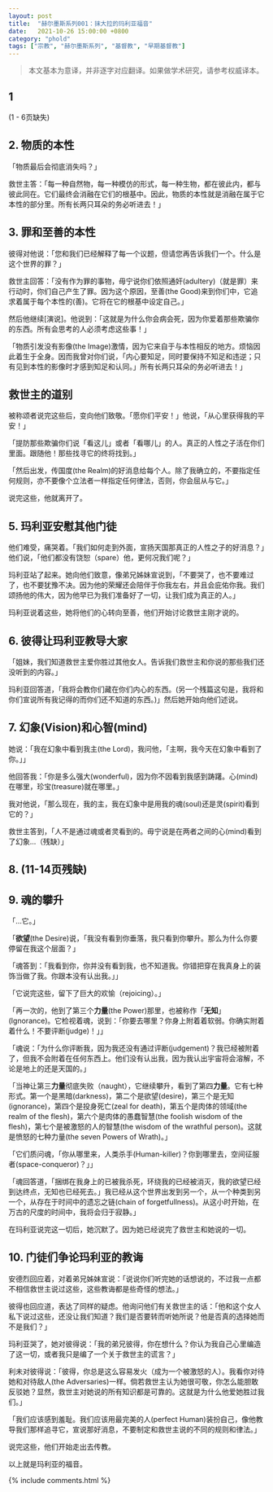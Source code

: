 ```yaml
---
layout: post
title:  "赫尔墨斯系列001：抹大拉的玛利亚福音"
date:   2021-10-26 15:00:00 +0800
category: "phold"
tags: ["宗教", "赫尔墨斯系列", "基督教", "早期基督教"]
---
```


> 本文基本为意译，并非逐字对应翻译。如果做学术研究，请参考权威译本。

## 1

(1 - 6页缺失)

## 2. 物质的本性

「物质最后会彻底消失吗？」

救世主答：「每一种自然物，每一种模仿的形式，每一种生物，都在彼此内，都与彼此同在。它们最终会消融在它们的根基中。因此，物质的本性就是消融在属于它本性的部分里。所有长两只耳朵的务必听进去！」

## 3. 罪和至善的本性

彼得对他说：「您和我们已经解释了每一个议题，但请您再告诉我们一个。什么是这个世界的罪？」

救世主回答：「没有作为罪的事物，毋宁说你们依照通奸(adultery)（就是罪）来行动时，你们自己产生了罪。因为这个原因，至善(the Good)来到你们中，它追求着属于每个本性的(善)。它将在它的根基中设定自己。」

然后他继续[演说]。他说到：「这就是为什么你会病会死，因为你爱着那些欺骗你的东西。所有会思考的人必须考虑这些事！」

「物质引发没有影像(the Image)激情，因为它来自于与本性相反的地方。烦恼因此着生于全身。因而我曾对你们说，「内心要知足，同时要保持不知足和违逆；只有见到本性的影像时才感到知足和认同。」所有长两只耳朵的务必听进去！」

## 救世主的道别

被称颂者说完这些后，变向他们致敬。「愿你们平安！」他说，「从心里获得我的平安！」

「提防那些欺骗你们说「看这儿」或者「看哪儿」的人。真正的人性之子活在你们里面。跟随他！那些找寻它的终将找到。」

「然后出发，传国度(the Realm)的好消息给每个人。除了我确立的，不要指定任何规则，亦不要像个立法者一样指定任何律法，否则，你会屈从与它。」

说完这些，他就离开了。

## 5. 玛利亚安慰其他门徒

他们难受，痛哭着。「我们如何走到外面，宣扬天国那真正的人性之子的好消息？」他们说，「他们都没有饶恕（spare）他，更何况我们呢？」

玛利亚站了起来。她向他们致意，像弟兄姊妹宣说到，「不要哭了，也不要难过了，也不要犹豫不决。因为他的荣耀还会陪伴于你我左右，并且会庇佑你我。我们颂扬他的伟大，因为他早已为我们准备好了一切，让我们成为真正的人。」

玛利亚说着这些，她将他们的心转向至善，他们开始讨论救世主刚才说的。

## 6. 彼得让玛利亚教导大家

「姐妹，我们知道救世主爱你胜过其他女人。告诉我们救世主和你说的那些我们还没听到的内容。」

玛利亚回答道，「我将会教你们藏在你们内心的东西。(另一个残篇这句是，我将和你们宣说所有我记得的而你们还不知道的东西。)」然后她开始向他们述说。

## 7. 幻象(Vision)和心智(mind)

她说：「我在幻象中看到我主(the Lord)，我问他，「主啊，我今天在幻象中看到了你。」」

他回答我：「你是多么强大(wonderful)，因为你不因看到我感到踌躇。心(mind)在哪里，珍宝(treasure)就在哪里。」

我对他说，「那么现在，我的主，我在幻象中是用我的魂(soul)还是灵(spirit)看到它的？」

救世主答到，「人不是通过魂或者灵看到的。毋宁说是在两者之间的心(mind)看到了幻象...（残缺）」

## 8. (11-14页残缺)

## 9. 魂的攀升

「...它。」

「**欲望**(the Desire)说，「我没有看到你垂落，我只看到你攀升。那么为什么你要停留在我这个层面？」

「魂答到：「我看到你，你并没有看到我，也不知道我。你错把穿在我真身上的装饰当做了我。你跟本没有认出我。」」

「它说完这些，留下了巨大的欢愉（rejoicing）。」

「再一次的，他到了第三个**力量**(the Power)那里，也被称作「**无知**」(Ignorance)。它检视着魂，说到：「你要去哪里？你身上附着着软弱。你确实附着着什么！不要评断(judge)！」」

「魂说：「为什么你评断我，因为我还没有通过评断(judgement)？我已经被附着了，但我不会附着在任何东西上。他们没有认出我，因为我认出宇宙将会溶解，不论是地上的还是天国的。」

「当神让第三**力量**彻底失败（naught），它继续攀升，看到了第四**力量**。它有七种形式。第一个是黑暗(darkness)，第二个是欲望(desire)，第三个是无知(ignorance)，第四个是投身死亡(zeal for death)，第五个是肉体的领域(the realm of the flesh)，第六个是肉体的愚蠢智慧(the foolish wisdom of the flesh)，第七个是被激怒的人的智慧(the wisdom of the wrathful person)。这就是愤怒的七种力量(the seven Powers of Wrath)。」

「它们质问魂，「你从哪里来，人类杀手(Human-killer)？你到哪里去，空间征服者(space-conqueror)？」」

「魂回答道，「捆绑在我身上的已被我杀死，环绕我的已经被消灭，我的欲望已经到达终点，无知也已经死去。」我已经从这个世界出发到另一个，从一个种类到另一个，从存在于时间中的遗忘之链(chain of forgetfullness)。从这小时开始，在万古的尺度的时间中，我将会归于寂静。」

在玛利亚说完这一切后，她沉默了。因为她已经说完了救世主和她说的一切。

## 10. 门徒们争论玛利亚的教诲

安德烈回应着，对着弟兄姊妹宣说：「说说你们听完她的话想说的，不过我一点都不相信救世主说过这些，这些教诲都是些奇怪的想法。」

彼得也回应道，表达了同样的疑虑。他询问他们有关救世主的话：「他和这个女人私下说过这些，还没让我们知道？我们是否要转而听她所说？他是否真的选择她而不是我们？」

玛利亚哭了，她对彼得说：「我的弟兄彼得，你在想什么？你认为我自己心里编造了这一切，或者我只是编了一个关于救世主的谎言？」

利未对彼得说：「彼得，你总是这么容易发火（成为一个被激怒的人）。我看你对待她和对待敌人(the Adversaries)一样。倘若救世主认为她很可敬，你怎么能胆敢反驳她？显然，救世主对她说的所有知识都是可靠的。这就是为什么他爱她胜过我们。」

「我们应该感到羞耻。我们应该用最完美的人(perfect Human)装扮自己，像他教导我们那样追寻它，宣说那好消息，不要制定和救世主说的不同的规则和律法。」

说完这些，他们开始走出去传教。

以上就是玛利亚的福音。

{% include comments.html %}
